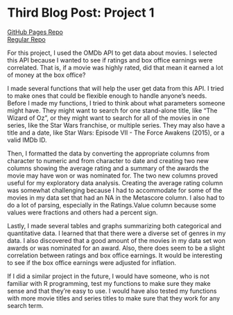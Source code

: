 Third Blog Post: Project 1
================

[GitHub Pages Repo](https://brknapp.github.io/Project_1/) <br> [Regular
Repo](https://github.com/brknapp/Project_1)

For this project, I used the OMDb API to get data about movies. I
selected this API because I wanted to see if ratings and box office
earnings were correlated. That is, if a movie was highly rated, did that
mean it earned a lot of money at the box office?

I made several functions that will help the user get data from this API.
I tried to make ones that could be flexible enough to handle anyone’s
needs. Before I made my functions, I tried to think about what
parameters someone might have. They might want to search for one
stand-alone title, like “The Wizard of Oz”, or they might want to search
for all of the movies in one series, like the Star Wars franchise, or
multiple series. They may also have a title and a date, like Star Wars:
Episode VII - The Force Awakens (2015), or a valid IMDb ID.

Then, I formatted the data by converting the appropriate columns from
character to numeric and from character to date and creating two new
columns showing the average rating and a summary of the awards the movie
may have won or was nominated for. The two new columns proved useful for
my exploratory data analysis. Creating the average rating column was
somewhat challenging because I had to accommodate for some of the movies
in my data set that had an NA in the Metascore column. I also had to do
a lot of parsing, especially in the Ratings.Value column because some
values were fractions and others had a percent sign.

Lastly, I made several tables and graphs summarizing both categorical
and quantitative data. I learned that that there were a diverse set of
genres in my data. I also discovered that a good amount of the movies in
my data set won awards or was nominated for an award. Also, there does
seem to be a slight correlation between ratings and box office earnings.
It would be interesting to see if the box office earnings were adjusted
for inflation.

If I did a similar project in the future, I would have someone, who is
not familiar with R programming, test my functions to make sure they
make sense and that they’re easy to use. I would have also tested my
functions with more movie titles and series titles to make sure that
they work for any search term.
